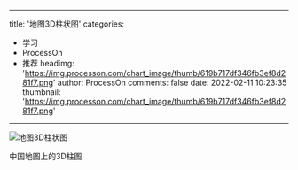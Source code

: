 
---
title: '地图3D柱状图'
categories: 
 - 学习
 - ProcessOn
 - 推荐
headimg: 'https://img.processon.com/chart_image/thumb/619b717df346fb3ef8d281f7.png'
author: ProcessOn
comments: false
date: 2022-02-11 10:23:35
thumbnail: 'https://img.processon.com/chart_image/thumb/619b717df346fb3ef8d281f7.png'
---

<div>   
<img class="thumb" alt="地图3D柱状图" src="https://img.processon.com/chart_image/thumb/619b717df346fb3ef8d281f7.png" referrerpolicy="no-referrer">
<p>中国地图上的3D柱图</p>  
</div>
            